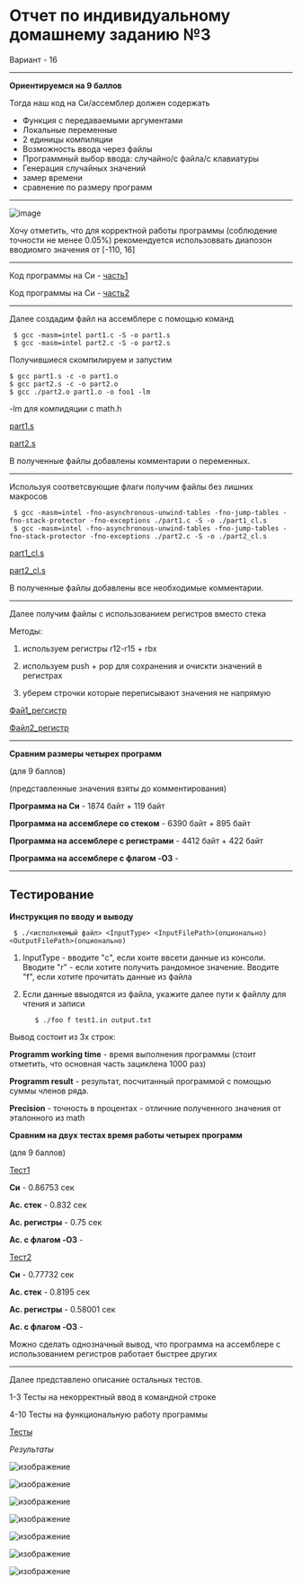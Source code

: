 # Отчет по индивидуальному домашнему заданию №3

Вариант - 16

---

**Ориентируемся на 9 баллов**

Тогда наш код на Си/ассемблер должен содержать

+ Функция с передаваемыми аргументами
+ Локальные переменные
+ 2 единицы компиляции
+ Возможность ввода через файлы
+ Программный выбор ввода: случайно/с файла/с клавиатуры
+ Генерация случайных значений
+ замер времени
+ сравнение по размеру программ


---

![image](https://user-images.githubusercontent.com/96993075/202899201-39f70f6c-e0ac-4460-8aa9-6d9f1f610ff6.png)

Хочу отметить, что для корректной работы программы (соблюдение точности не менее 0.05%) рекомендуется использоввать диапозон вводиомго значения от [-110, 16]

---

Код программы на Си - [часть1](/с/part1.c)

Код программы на Си - [часть2](/с/part2.c)

---

Далее создадим файл на ассемблере с помощью команд

     $ gcc -masm=intel part1.c -S -o part1.s
     $ gcc -masm=intel part2.c -S -o part2.s

Получившиеся скомпилируем и запустим

    $ gcc part1.s -c -o part1.o
    $ gcc part2.s -c -o part2.o
    $ gcc ./part2.o part1.o -o foo1 -lm
    
-lm для компидяции с math.h 

[part1.s](/asm/part1.s)

[part2.s](/asm/part2.s)

В полученные файлы добавлены комментарии о переменных.

---

Используя соответсвующие флаги получим файлы без лишних макросов

     $ gcc -masm=intel -fno-asynchronous-unwind-tables -fno-jump-tables -fno-stack-protector -fno-exceptions ./part1.c -S -o ./part1_cl.s
     $ gcc -masm=intel -fno-asynchronous-unwind-tables -fno-jump-tables -fno-stack-protector -fno-exceptions ./part2.c -S -o ./part2_cl.s


[part1_cl.s](/asm/part1_cl.s)

[part2_cl.s](/asm/part2_cl.s)

В полученные файлы добавлены все необходимые комментарии.

---

Далее получим файлы с использованием регистров вместо стека

Методы:

1. используем регистры r12-r15 + rbx

2. используем push + pop для сохранения и очискти значений в регистрах

3. уберем строчки которые переписывают значения не напрямую

[Фай1_регсистр](/asm/part1_cl_reg.s)

[Файл2_регистр](/asm/part2_cl_reg.s)


---

**Сравним размеры четырех программ**

(для 9 баллов)

(представленные значения взяты до комментирования)

**Программа на Си** - 1874 байт + 119 байт

**Программа на ассемблере со стеком** - 6390 байт + 895 байт

**Программа на ассемблере с регистрами** - 4412 байт + 422 байт

**Программа на ассемблере с флагом -O3** - 

---

## Тестирование

**Инструкция по вводу и выводу**

     $ ./<исполняемый файл> <InputType> <InputFilePath>(опционально) <OutputFilePath>(опционально)


1. InputType - вводите "c", если хоите ввсети данные из консоли. Вводите "r" - если хотите получить рандомное значение. Вводите "f", если хотите прочитать данные из файла

2. Если данные ввыодятся из файла, укажите далее пути к файллу для чтения и записи

          $ ./foo f test1.in output.txt
     

Вывод состоит из 3х строк: 

**Programm working time** - время выполнения программы (стоит отметить, что основная часть зациклена 1000 раз)

**Programm result** - результат, посчитанный программой с помощью суммы членов ряда. 

**Precision** - точность в процентах - отличние полученного значения от эталонного из math


**Сравним на двух тестах время работы четырех программ**

(для 9 баллов)

[Тест1](/test/test1.in)

**Си** - 0.86753 сек

**Ас. стек** - 0.832 сек

**Ас. регистры** - 0.75 сек

**Ас. с флагом -O3** - 


[Тест2](/test/test2.in)

**Си** - 0.77732 сек

**Ас. стек** - 0.8195 сек

**Ас. регистры** - 0.58001 сек

**Ас. с флагом -O3** - 

Можно сделать однозначный вывод, что программа на ассемблере с использованием регистров работает быстрее других

---

Далее представлено описание остальных тестов.

1-3 Тесты на некорректный ввод в командной строке

4-10 Тесты на функциональную работу программы

[Тесты](/test/)

*Результаты*

![изображение](https://user-images.githubusercontent.com/96993075/202914608-f822f73b-7588-44e8-8713-de9d4fa856c2.png)

![изображение](https://user-images.githubusercontent.com/96993075/202914762-0e8dd723-b6e3-48f8-a688-91e539b7ba0e.png)

![изображение](https://user-images.githubusercontent.com/96993075/202914787-fe32a8a8-859d-4f77-b29c-948f816823cd.png)

![изображение](https://user-images.githubusercontent.com/96993075/202914818-3b669583-e62c-49e1-a470-4ba2abe72339.png)

![изображение](https://user-images.githubusercontent.com/96993075/202914924-2744cbb6-7f23-43f2-909a-0df77df12998.png)

![изображение](https://user-images.githubusercontent.com/96993075/202914952-6a48978f-c484-489f-95bb-2a1698136ef6.png)

![изображение](https://user-images.githubusercontent.com/96993075/202914990-c4791479-ce57-42ab-95f9-a20e9af4cf74.png)

